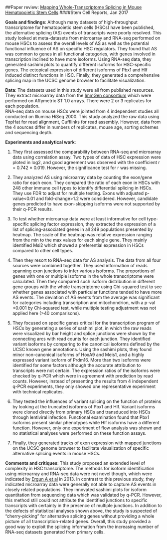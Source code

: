 ##Paper review: [Mapping Whole-Transcriptome Splicing in Mouse Hematopoietic Stem Cells](http://www.cell.com/stem-cell-reports/abstract/S2213-6711(16)30278-8)
####Stem Cell Reports, Jan 2017

**Goals and findings**: Although many datasets of high-throughput transcriptome for hematopoietic stem cells (HSCs) have been published, the alternative splicing (AS) events of transcripts were poorly resolved. This study looked at meta-datasets from microarray and RNA-seq performed on mouse HSCs to assess the overall levels of AS as well as the potential functional influence of AS on specific HSC regulators. They found that AS was common to genes in all functional categories, with genes involved in transcription inclined to have more isoforms. Using RNA-seq data, they generated sashimi plots to quantify different isoforms for HSC-specific genes. The ectopical expression of different isoforms of Pbx1 and Hlf induced distinct functions in HSC. Finally, they generated a comprehensive splicing map in the UCSC genome browser to facilitate visualization.  

**Data**: The datasets used in this study were all from published resources. They extract microarray data from the [ImmGen consortium](https://www.immgen.org) which were performed on Affymetrix ST 1.0 arrays. There were 2 or 3 replicates for each population.  
RNA-seq data on mouse HSCs were jointed from 4 independent studies all conducted on Illumina HiSeq 2000. This study analyzed the raw data using TopHat for read alignment, Cufflinks for read assembly. However, data from the 4 sources differ in numbers of replicates, mouse age, sorting schemes and sequencing depth. 

**Experiments and analytical work**:  

1. They first assessed the comparability between RNA-seq and microarray data using correlation assay. Two types of data of HSC expression were ploted in log2, and good agreement was observed with the coefficient r = 0.742 ± 0.019. However, the significance test for r was missing.  

2. They analyzed AS using microarray data by counting the exon/gene ratio for each exon. They compared the ratio of each exon in HSCs with 248 other immune cell types to identify differential splicing in HSCs. They use FDR to adjust for multiple testing. Exons with adjusted p-value<0.01 and fold-change>1.2 were considered. However, candidate genes predicted to have exon-skipping isoforms were not supported by their q-PCR results.  

3. To test whether microarray data were at least informative for cell type-specific splicing factor expression, they extracted the expression of a list of splicing-associated genes in all 249 populations presented by heatmap. The scale of the heatmap was relative expression ranging from the min to the max values for each single gene. They mainly identified Msi2 which showed a preferential expression in HSCs compared to other cell types.

4. Then they resort to RNA-seq data for AS analysis. The data from all four sources were combined together.  They used information of reads spanning exon junctions to infer various isoforms. The proportions of genes with one or multiple isoforms in the whole transcriptome were calculated. Then they compared such isoform distribution in different gene groups with the whole transcriptome using Chi-squared test to see whether genes associated with particular functions tended to have more AS events. The deviation of AS events from the average was significant for categories including transcription and mitochondrion, with a p-val <0.001 by Chi-squared test, while multiple testing adjustment was not applied here (>40 comparisons). 

5. They focused on specific genes critical for the transcription program of HSCs by generating a series of sashimi plot, in which the raw reads were visualized by bar height and splice junctions were shown by the connecting arcs with read counts for each junction. They identified variant isoforms by comparing to the canonical isoforms defined by the UCSC known gene annotations. Using the sashimi plots, they found minor non-canonical isoforms of HoxA9 and Meis1, and a highly expressed variant isoform of Prdm16. More than two isoforms were identified for some factors although the accurate attribution to transcripts were not certain. The expression ratios of the isoforms were checked by q-PCR which were in agreement with prediction by read counts. However, instead of presenting the results from 4 independent q-PCR experiments, they only showed one representative experiment with technical replicates.

6. They tested the influences of variant splicing on the function of proteins by looking at the truncated isoforms of Pbx1 and Hlf. Variant isoforms were cloned directly from primary HSCs and transduced into HSCs through lentiviral infection.
Functional examination found that Pbx1 isoforms present similar phenotypes while Hlf isoforms have a different function. However, only one experiment of flow analysis was shown and no statistical analyses were performed on these function assays.

7. Finally, they generated tracks of exon expression with mapped junctions on the UCSC genome browser to facilitate visualization of specific alternative splicing events in mouse HSCs.

**Comments and critiques**: This study proposed an extended level of complexity in HSC transcriptome. The methods for isoform identification using microarray and RNA-seq data were not novel though, which were indicated by [Ergun A et al](http://www.pnas.org/content/110/35/14324.full#ack-1) in 2013. In contrast to this previous study, they indicated microarray data were generally not able to capture AS events in closely related populations. They innovated sashimi plots for isoform quantitation from sequencing data which was validated by q-PCR. However, this method still could not attribute the identified junctions to specific transcripts with certainty in the presence of multiple junctions. In addition to the defects of statistical analyses shown above, the study is suspected of “cherry-picking” for alternative splicing genes without providing a whole picture of all transcription-related genes. Overall, this study provided a good way to exploit the splicing information from the increasing number of RNA-seq datasets generated from primary cells.
